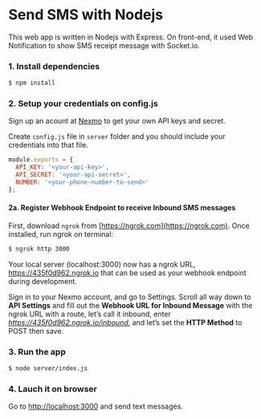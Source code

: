# Send SMS with Nodejs

This web app is written in Nodejs with Express. On front-end, it used Web Notification to show SMS receipt message with Socket.io.

### 1. Install dependencies

```bash
$ npm install
```

### 2. Setup your credentials on config.js

Sign up an acount at [Nexmo](https://nexmo.com) to get your own API keys and secret.

Create `config.js` file in `server` folder and you should include your credentials into that file.

```javascript
module.exports = {
  API_KEY: '<your-api-key>',
  API_SECRET: '<your-api-secret>',
  NUMBER: '<your-phone-number-to-send>'
};
```

#### 2a. Register Webhook Endpoint to receive Inbound SMS messages

First, download `ngrok` from [https://ngrok.com](https://ngrok.com). Once installed, run ngrok on terminal:

```bash
$ ngrok http 3000
```

Your local server (localhost:3000) now has a ngrok URL, https://435f0d962.ngrok.io that can be used as your webhook endpoint during development.

Sign in to your Nexmo account, and go to Settings. Scroll all way down to **API Settings** and fill out the **Webhook URL for Inbound Message** with the ngrok URL with a route, let’s call it inbound, enter *https://435f0d962.ngrok.io/inbound*, and let’s set the **HTTP Method** to POST then save.

### 3. Run the app

```bash
$ node server/index.js
```

### 4. Lauch it on browser

Go to [http://localhost:3000](http://localhost:3000) and send text messages.
